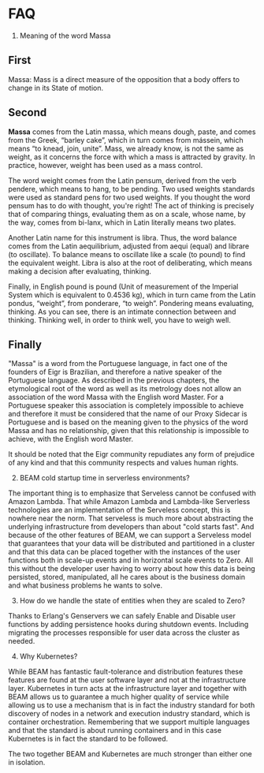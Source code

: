 # FAQ

1. Meaning of the word Massa

## First 

Massa: Mass is a direct measure of the opposition that a body offers to change in its State of motion.

## Second

**Massa** comes from the Latin massa, which means dough, paste, and comes from the Greek, “barley cake”, which in turn comes from mássein, which means “to knead, join, unite”. Mass, we already know, is not the same as weight, as it concerns the force with which a mass is attracted by gravity. In practice, however, weight has been used as a mass control.

The word weight comes from the Latin pensum, derived from the verb pendere, which means to hang, to be pending. Two used weights standards were used as standard pens for two used weights. If you thought the word pensum has to do with thought, you're right! The act of thinking is precisely that of comparing things, evaluating them as on a scale, whose name, by the way, comes from bi-lanx, which in Latin literally means two plates.

Another Latin name for this instrument is libra. Thus, the word balance comes from the Latin aequilibrium, adjusted from aequi (equal) and librare (to oscillate). To balance means to oscillate like a scale (to pound) to find the equivalent weight. Libra is also at the root of deliberating, which means making a decision after evaluating, thinking.

Finally, in English pound is pound (Unit of measurement of the Imperial System which is equivalent to 0.4536 kg), which in turn came from the Latin pondus, “weight”, from ponderare, “to weigh”. Pondering means evaluating, thinking. As you can see, there is an intimate connection between and thinking. Thinking well, in order to think well, you have to weigh well.

## Finally

"Massa" is a word from the Portuguese language, in fact one of the founders of Eigr is Brazilian, and therefore a native speaker of the Portuguese language. As described in the previous chapters, the etymological root of the word as well as its metrology does not allow an association of the word Massa with the English word Master. For a Portuguese speaker this association is completely impossible to achieve and therefore it must be considered that the name of our Proxy Sidecar is Portuguese and is based on the meaning given to the physics of the word Massa and has no relationship, given that this relationship is impossible to achieve, with the English word Master.

It should be noted that the Eigr community repudiates any form of prejudice of any kind and that this community respects and values human rights.

2. BEAM cold startup time in serverless environments?

The important thing is to emphasize that Serveless cannot be confused with Amazon Lambda. That while Amazon Lambda and Lambda-like Serverless technologies are an implementation of the Serveless concept, this is nowhere near the norm. That serveless is much more about abstracting the underlying infrastructure from developers than about "cold starts fast". And because of the other features of BEAM, we can support a Serveless model that guarantees that your data will be distributed and partitioned in a cluster and that this data can be placed together with the instances of the user functions both in scale-up events and in horizontal scale events to Zero.
All this without the developer user having to worry about how this data is being persisted, stored, manipulated, all he cares about is the business domain and what business problems he wants to solve.

3. How do we handle the state of entities when they are scaled to Zero?

Thanks to Erlang's Genservers we can safely Enable and Disable user functions by adding persistence hooks during shutdown events. Including migrating the processes responsible for user data across the cluster as needed.

4. Why Kubernetes?

While BEAM has fantastic fault-tolerance and distribution features these features are found at the user software layer and not at the infrastructure layer. Kubernetes in turn acts at the infrastructure layer and together with BEAM allows us to guarantee a much higher quality of service while allowing us to use a mechanism that is in fact the industry standard for both discovery of nodes in a network and execution industry standard, which is container orchestration. Remembering that we support multiple languages and that the standard is about running containers and in this case Kubernetes is in fact the standard to be followed.

The two together BEAM and Kubernetes are much stronger than either one in isolation.
